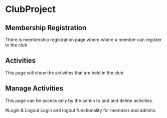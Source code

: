 # ClubProject

## Membership Registration
There is membership registration page where where a member can register to the club

## Activities
This page will show the activities that are held in the club

## Manage Activities
This page can be access only by the admin to add and delete activities.

#Login & Logout
Login and logout functionality for members and admins.